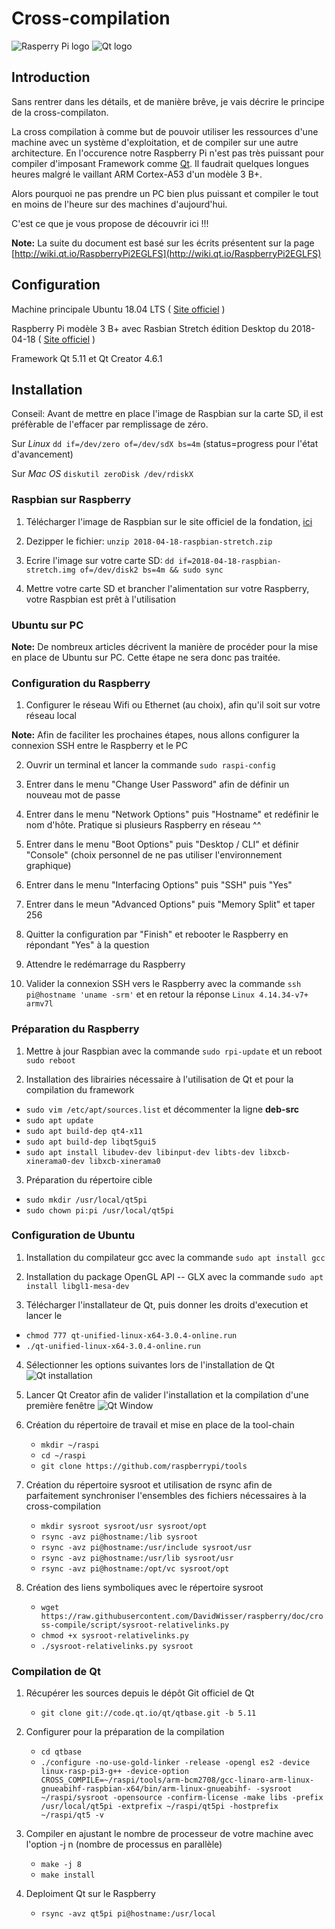 #  Cross-compilation #

![Rasperry Pi logo](https://raw.githubusercontent.com/DavidWisser/raspberry/doc/cross-compile/img/logo_raspberrypi.png) ![Qt logo](https://raw.githubusercontent.com/DavidWisser/raspberry/doc/cross-compile/img/logo_qt.png)

## Introduction ##

Sans rentrer dans les détails, et de manière brêve, je vais décrire le principe de la cross-compilaton.

La cross compilation à comme but de pouvoir utiliser les ressources d'une machine avec un système d'exploitation, et de compiler sur une autre architecture. En l'occurence notre Raspberry Pi n'est pas très puissant pour compiler d'imposant Framework comme [Qt](https://www.qt.io/). Il faudrait quelques longues heures malgré le vaillant ARM Cortex-A53 d'un modèle 3 B+.

Alors pourquoi ne pas prendre un PC bien plus puissant et compiler le tout en moins de l'heure sur des machines d'aujourd'hui.

C'est ce que je vous propose de découvrir ici !!!

__Note:__ La suite du document est basé sur les écrits présentent sur la page [http://wiki.qt.io/RaspberryPi2EGLFS](http://wiki.qt.io/RaspberryPi2EGLFS) 

## Configuration ##

Machine principale Ubuntu 18.04 LTS ( [Site officiel](https://www.ubuntu.com/) )

Raspberry Pi modèle 3 B+ avec Rasbian Stretch édition Desktop du 2018-04-18 ( [Site officiel](https://www.raspberrypi.org/) )

Framework Qt 5.11 et Qt Creator 4.6.1

## Installation ##

Conseil: Avant de mettre en place l'image de Raspbian sur la carte SD, il est préfèrable de l'effacer par remplissage de zéro.

Sur *Linux* `dd if=/dev/zero of=/dev/sdX bs=4m` (status=progress pour l'état d'avancement)

Sur *Mac OS* `diskutil zeroDisk /dev/rdiskX`

### Raspbian sur Raspberry ###

1. Télécharger l'image de Raspbian sur le site officiel de la fondation, [ici](https://www.raspberrypi.org/downloads/raspbian/)

2. Dezipper le fichier: `unzip 2018-04-18-raspbian-stretch.zip`

3. Ecrire l'image sur votre carte SD: `dd if=2018-04-18-raspbian-stretch.img of=/dev/disk2 bs=4m && sudo sync`

4. Mettre votre carte SD et brancher l'alimentation sur votre Raspberry, votre Raspbian est prêt à l'utilisation

### Ubuntu sur PC ###

__Note:__ De nombreux articles décrivent la manière de procéder pour la mise en place de Ubuntu sur PC. Cette étape ne sera donc pas traitée.

### Configuration du Raspberry ###

1. Configurer le réseau Wifi ou Ethernet (au choix), afin qu'il soit sur votre réseau local

__Note:__ Afin de faciliter les prochaines étapes, nous allons configurer la connexion SSH entre le Raspberry et le PC

2. Ouvrir un terminal et lancer la commande `sudo raspi-config`

3. Entrer dans le menu "Change User Password" afin de définir un nouveau mot de passe

4. Entrer dans le menu "Network Options" puis "Hostname" et redéfinir le nom d'hôte. Pratique si plusieurs Raspberry en réseau ^^

5. Entrer dans le menu "Boot Options" puis "Desktop / CLI" et définir "Console" (choix personnel de ne pas utiliser l'environnement graphique)

6. Entrer dans le menu "Interfacing Options" puis "SSH" puis "Yes"

7. Entrer dans le meun "Advanced Options" puis "Memory Split" et taper 256

8. Quitter la configuration par "Finish" et rebooter le Raspberry en répondant "Yes" à la question

9. Attendre le redémarrage du Raspberry

10. Valider la connexion SSH vers le Raspberry avec la commande `ssh pi@hostname 'uname -srm'` et en retour la réponse `Linux 4.14.34-v7+ armv7l`

### Préparation du Raspberry ###

1. Mettre à jour Raspbian avec la commande `sudo rpi-update` et un reboot `sudo reboot`

2. Installation des librairies nécessaire à l'utilisation de Qt et pour la compilation du framework
- `sudo vim /etc/apt/sources.list` et décommenter la ligne **deb-src**
- `sudo apt update`
- `sudo apt build-dep qt4-x11`
- `sudo apt build-dep libqt5gui5`
- `sudo apt install libudev-dev libinput-dev libts-dev libxcb-xinerama0-dev libxcb-xinerama0`

3. Préparation du répertoire cible
- `sudo mkdir /usr/local/qt5pi`
- `sudo chown pi:pi /usr/local/qt5pi`

### Configuration de Ubuntu ###

1. Installation du compilateur gcc avec la commande `sudo apt install gcc`

2. Installation du package OpenGL API -- GLX avec la commande `sudo apt install libgl1-mesa-dev`

3. Télécharger l'installateur de Qt, puis donner les droits d'execution et lancer le
- `chmod 777 qt-unified-linux-x64-3.0.4-online.run`
- `./qt-unified-linux-x64-3.0.4-online.run`

4. Sélectionner les options suivantes lors de l'installation de Qt
![Qt installation](https://raw.githubusercontent.com/DavidWisser/raspberry/doc/cross-compile/img/qt_install.png)

5. Lancer Qt Creator afin de valider l'installation et la compilation d'une première fenêtre
![Qt Window](https://raw.githubusercontent.com/DavidWisser/raspberry/doc/cross-compile/img/qt_window.png)

6. Création du répertoire de travail et mise en place de la tool-chain
    - `mkdir ~/raspi`
    - `cd ~/raspi`
    - `git clone https://github.com/raspberrypi/tools`

7. Création du répertoire sysroot et utilisation de rsync afin de parfaitement synchroniser l'ensembles des fichiers nécessaires à la cross-compilation
    - `mkdir sysroot sysroot/usr sysroot/opt`
    - `rsync -avz pi@hostname:/lib sysroot`
    - `rsync -avz pi@hostname:/usr/include sysroot/usr`
    - `rsync -avz pi@hostname:/usr/lib sysroot/usr`
    - `rsync -avz pi@hostname:/opt/vc sysroot/opt`

8. Création des liens symboliques avec le répertoire sysroot
    - `wget https://raw.githubusercontent.com/DavidWisser/raspberry/doc/cross-compile/script/sysroot-relativelinks.py`
    - `chmod +x sysroot-relativelinks.py`
    - `./sysroot-relativelinks.py sysroot`

### Compilation de Qt ###

1. Récupérer les sources depuis le dépôt Git officiel de Qt
	- `git clone git://code.qt.io/qt/qtbase.git -b 5.11`

2. Configurer pour la préparation de la compilation
	- `cd qtbase`
	- `./configure -no-use-gold-linker -release -opengl es2 -device linux-rasp-pi3-g++ -device-option CROSS_COMPILE=~/raspi/tools/arm-bcm2708/gcc-linaro-arm-linux-gnueabihf-raspbian-x64/bin/arm-linux-gnueabihf- -sysroot ~/raspi/sysroot -opensource -confirm-license -make libs -prefix /usr/local/qt5pi -extprefix ~/raspi/qt5pi -hostprefix ~/raspi/qt5 -v`

3. Compiler en ajustant le nombre de processeur de votre machine avec l'option -j n (nombre de processus en parallèle)
	- `make -j 8`
	- `make install`

4. Deploiment Qt sur le Raspberry
	- `rsync -avz qt5pi pi@hostname:/usr/local`

